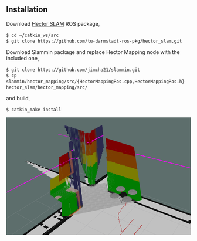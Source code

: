 ## Installation

Download [Hector SLAM](https://github.com/tu-darmstadt-ros-pkg/hector_slam) ROS package,

```
$ cd ~/catkin_ws/src
$ git clone https://github.com/tu-darmstadt-ros-pkg/hector_slam.git
```

Download Slammin package and replace Hector Mapping node with the included one,

```
$ git clone https://github.com/jimcha21/slammin.git
$ cp slammin/hector_mapping/src/{HectorMappingRos.cpp,HectorMappingRos.h} hector_slam/hector_mapping/src/
```
and build,
```
$ catkin_make install
```


![GitHub Logo](screenshot.png)
